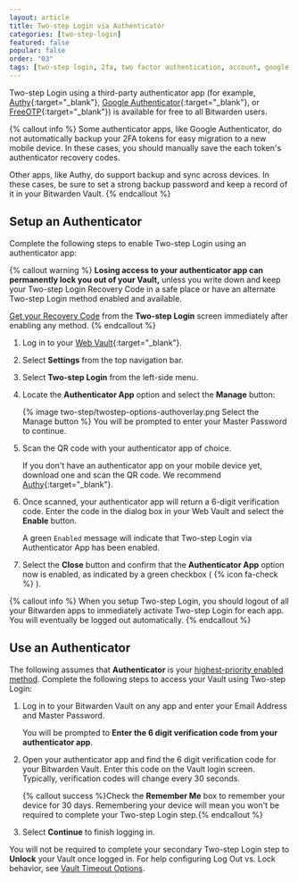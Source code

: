 ```yaml
---
layout: article
title: Two-step Login via Authenticator
categories: [two-step-login]
featured: false
popular: false
order: "03"
tags: [two-step login, 2fa, two factor authentication, account, google authenticator, authy]
---
```


Two-step Login using a third-party authenticator app (for example, [Authy](https://authy.com/){:target="_blank"}, [Google Authenticator](https://support.google.com/accounts/answer/1066447?hl=en){:target="_blank"}, or [FreeOTP](https://freeotp.github.io/){:target="_blank"}) is available for free to all Bitwarden users.

{% callout info %}
Some authenticator apps, like Google Authenticator, do not automatically backup your 2FA tokens for easy migration to a new mobile device. In these cases, you should manually save the each token's authenticator recovery codes.

Other apps, like Authy, do support backup and sync across devices. In these cases, be sure to set a strong backup password and keep a record of it in your Bitwarden Vault.
{% endcallout %}

## Setup an Authenticator

Complete the following steps to enable Two-step Login using an authenticator app:

{% callout warning %}
**Losing access to your authenticator app can permanently lock you out of your Vault,** unless you write down and keep your Two-step Login Recovery Code in a safe place or have an alternate Two-step Login method enabled and available.

[Get your Recovery Code]({{site.baseurl}}/two-step-recovery-code/) from the **Two-step Login** screen immediately after enabling any method.
{% endcallout %}

1. Log in to your [Web Vault](https://vault.bitwarden.com/){:target="\_blank"}.
2. Select **Settings** from the top navigation bar.
3. Select **Two-step Login** from the left-side menu.
4. Locate the **Authenticator App** option and select the **Manage** button:

   {% image two-step/twostep-options-authoverlay.png Select the Manage button %}
   You will be prompted to enter your Master Password to continue.
5. Scan the QR code with your authenticator app of choice.

   If you don't have an authenticator app on your mobile device yet, download one and scan the QR code. We recommend [Authy](https://authy.com/){:target="_blank"}.
6. Once scanned, your authenticator app will return a 6-digit verification code. Enter the code in the dialog box in your Web Vault and select the **Enable** button.

   A green `Enabled` message will indicate that Two-step Login via Authenticator App has been enabled.
6. Select the **Close** button and confirm that the **Authenticator App** option now is enabled, as indicated by a green checkbox ( {% icon fa-check %} ).

{% callout info %}
When you setup Two-step Login, you should logout of all your Bitwarden apps to immediately activate Two-step Login for each app. You will eventually be logged out automatically.
{% endcallout %}

## Use an Authenticator

The following assumes that **Authenticator** is your [highest-priority enabled method](https://bitwarden.com/help/setup-two-step-login/#using-multiple-methods). Complete the following steps to access your Vault using Two-step Login:

1. Log in to your Bitwarden Vault on any app and enter your Email Address and Master Password.

   You will be prompted to **Enter the 6 digit verification code from your authenticator app**.
2. Open your authenticator app and find the 6 digit verification code for your Bitwarden Vault. Enter this code on the Vault login screen. Typically, verification codes will change every 30 seconds.

   {% callout success %}Check the **Remember Me** box to remember your device for 30 days. Remembering your device will mean you won't be required to complete your Two-step Login step.{% endcallout %}
3. Select **Continue** to finish logging in.

You will not be required to complete your secondary Two-step Login step to **Unlock** your Vault once logged in. For help configuring Log Out vs. Lock behavior, see [Vault Timeout Options]({{site.baseurl}}/vault-timeout/).
